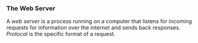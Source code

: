 ### The Web Server
A _web server_ is a process running on a computer that listens for incoming requests for information over the internet and sends back responses. 
_Protocal_ is the specific format of a request. 
 

<!--stackedit_data:
eyJoaXN0b3J5IjpbNDEyMjc2NDIyLC0xNjE0MjQ5MTM3LDE5Mj
E3OTE4NywtMjA4ODc0NjYxMl19
-->